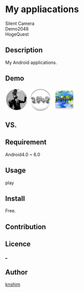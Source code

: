 My appliacations
====

Silent Camera  
Demo2048  
HogeQuest

## Description

My Android applications.

## Demo

![Build Status](https://raw.githubusercontent.com/knshim/Released/master/Android/SilentCamera/app/src/main/res/mipmap-hdpi/ic_launcher.png)
![Build Status](https://raw.githubusercontent.com/knshim/Released/master/Android/Demo2048/res/drawable-hdpi/ic_launcher.png)
![Build Status](https://raw.githubusercontent.com/knshim/Released/master/Android/HogeQuest/app/src/main/res/mipmap-hdpi/ic_launcher.png)

## VS. 

## Requirement

Android4.0 ~ 6.0

## Usage

play

## Install

Free.

## Contribution

## Licence

[_](https://github.com/tcnksm/tool/blob/master/LICENCE)

## Author

[knshim](https://github.com/knshim)
